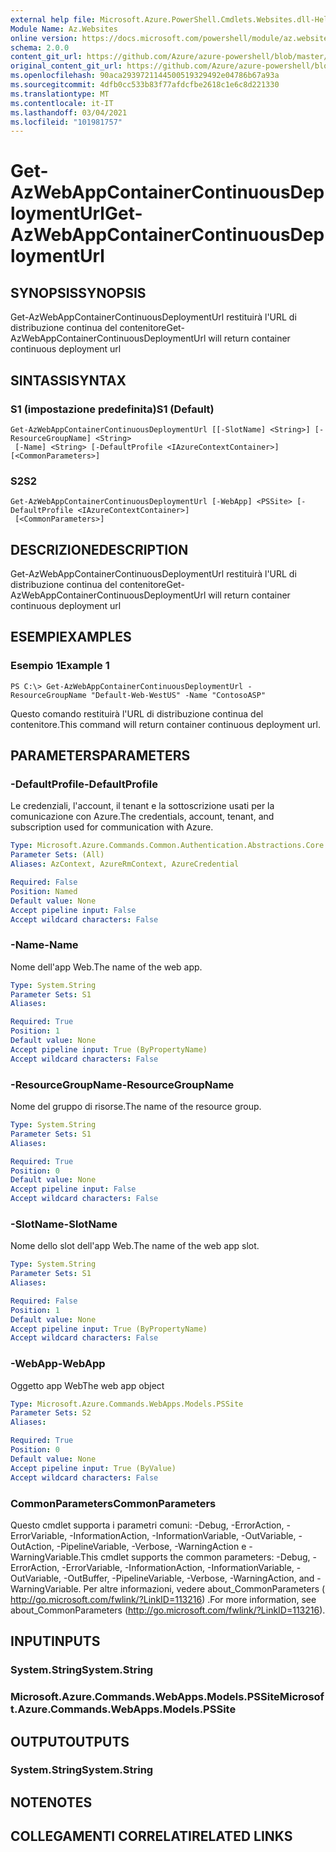 ```yaml
---
external help file: Microsoft.Azure.PowerShell.Cmdlets.Websites.dll-Help.xml
Module Name: Az.Websites
online version: https://docs.microsoft.com/powershell/module/az.websites/get-azwebappcontainercontinuousdeploymenturl
schema: 2.0.0
content_git_url: https://github.com/Azure/azure-powershell/blob/master/src/Websites/Websites/help/Get-AzWebAppContainerContinuousDeploymentUrl.md
original_content_git_url: https://github.com/Azure/azure-powershell/blob/master/src/Websites/Websites/help/Get-AzWebAppContainerContinuousDeploymentUrl.md
ms.openlocfilehash: 90aca2939721144500519329492e04786b67a93a
ms.sourcegitcommit: 4dfb0cc533b83f77afdcfbe2618c1e6c8d221330
ms.translationtype: MT
ms.contentlocale: it-IT
ms.lasthandoff: 03/04/2021
ms.locfileid: "101981757"
---
```

# <span data-ttu-id="99e45-101">Get-AzWebAppContainerContinuousDeploymentUrl</span><span class="sxs-lookup"><span data-stu-id="99e45-101">Get-AzWebAppContainerContinuousDeploymentUrl</span></span>

## <span data-ttu-id="99e45-102">SYNOPSIS</span><span class="sxs-lookup"><span data-stu-id="99e45-102">SYNOPSIS</span></span>
<span data-ttu-id="99e45-103">Get-AzWebAppContainerContinuousDeploymentUrl restituirà l'URL di distribuzione continua del contenitore</span><span class="sxs-lookup"><span data-stu-id="99e45-103">Get-AzWebAppContainerContinuousDeploymentUrl will return container continuous deployment url</span></span>

## <span data-ttu-id="99e45-104">SINTASSI</span><span class="sxs-lookup"><span data-stu-id="99e45-104">SYNTAX</span></span>

### <span data-ttu-id="99e45-105">S1 (impostazione predefinita)</span><span class="sxs-lookup"><span data-stu-id="99e45-105">S1 (Default)</span></span>
```
Get-AzWebAppContainerContinuousDeploymentUrl [[-SlotName] <String>] [-ResourceGroupName] <String>
 [-Name] <String> [-DefaultProfile <IAzureContextContainer>] [<CommonParameters>]
```

### <span data-ttu-id="99e45-106">S2</span><span class="sxs-lookup"><span data-stu-id="99e45-106">S2</span></span>
```
Get-AzWebAppContainerContinuousDeploymentUrl [-WebApp] <PSSite> [-DefaultProfile <IAzureContextContainer>]
 [<CommonParameters>]
```

## <span data-ttu-id="99e45-107">DESCRIZIONE</span><span class="sxs-lookup"><span data-stu-id="99e45-107">DESCRIPTION</span></span>
<span data-ttu-id="99e45-108">Get-AzWebAppContainerContinuousDeploymentUrl restituirà l'URL di distribuzione continua del contenitore</span><span class="sxs-lookup"><span data-stu-id="99e45-108">Get-AzWebAppContainerContinuousDeploymentUrl will return container continuous deployment url</span></span>

## <span data-ttu-id="99e45-109">ESEMPI</span><span class="sxs-lookup"><span data-stu-id="99e45-109">EXAMPLES</span></span>

### <span data-ttu-id="99e45-110">Esempio 1</span><span class="sxs-lookup"><span data-stu-id="99e45-110">Example 1</span></span>
```
PS C:\> Get-AzWebAppContainerContinuousDeploymentUrl -ResourceGroupName "Default-Web-WestUS" -Name "ContosoASP"
```

<span data-ttu-id="99e45-111">Questo comando restituirà l'URL di distribuzione continua del contenitore.</span><span class="sxs-lookup"><span data-stu-id="99e45-111">This command will return container continuous deployment url.</span></span>

## <span data-ttu-id="99e45-112">PARAMETERS</span><span class="sxs-lookup"><span data-stu-id="99e45-112">PARAMETERS</span></span>

### <span data-ttu-id="99e45-113">-DefaultProfile</span><span class="sxs-lookup"><span data-stu-id="99e45-113">-DefaultProfile</span></span>
<span data-ttu-id="99e45-114">Le credenziali, l'account, il tenant e la sottoscrizione usati per la comunicazione con Azure.</span><span class="sxs-lookup"><span data-stu-id="99e45-114">The credentials, account, tenant, and subscription used for communication with Azure.</span></span>

```yaml
Type: Microsoft.Azure.Commands.Common.Authentication.Abstractions.Core.IAzureContextContainer
Parameter Sets: (All)
Aliases: AzContext, AzureRmContext, AzureCredential

Required: False
Position: Named
Default value: None
Accept pipeline input: False
Accept wildcard characters: False
```

### <span data-ttu-id="99e45-115">-Name</span><span class="sxs-lookup"><span data-stu-id="99e45-115">-Name</span></span>
<span data-ttu-id="99e45-116">Nome dell'app Web.</span><span class="sxs-lookup"><span data-stu-id="99e45-116">The name of the web app.</span></span>

```yaml
Type: System.String
Parameter Sets: S1
Aliases:

Required: True
Position: 1
Default value: None
Accept pipeline input: True (ByPropertyName)
Accept wildcard characters: False
```

### <span data-ttu-id="99e45-117">-ResourceGroupName</span><span class="sxs-lookup"><span data-stu-id="99e45-117">-ResourceGroupName</span></span>
<span data-ttu-id="99e45-118">Nome del gruppo di risorse.</span><span class="sxs-lookup"><span data-stu-id="99e45-118">The name of the resource group.</span></span>

```yaml
Type: System.String
Parameter Sets: S1
Aliases:

Required: True
Position: 0
Default value: None
Accept pipeline input: False
Accept wildcard characters: False
```

### <span data-ttu-id="99e45-119">-SlotName</span><span class="sxs-lookup"><span data-stu-id="99e45-119">-SlotName</span></span>
<span data-ttu-id="99e45-120">Nome dello slot dell'app Web.</span><span class="sxs-lookup"><span data-stu-id="99e45-120">The name of the web app slot.</span></span>

```yaml
Type: System.String
Parameter Sets: S1
Aliases:

Required: False
Position: 1
Default value: None
Accept pipeline input: True (ByPropertyName)
Accept wildcard characters: False
```

### <span data-ttu-id="99e45-121">-WebApp</span><span class="sxs-lookup"><span data-stu-id="99e45-121">-WebApp</span></span>
<span data-ttu-id="99e45-122">Oggetto app Web</span><span class="sxs-lookup"><span data-stu-id="99e45-122">The web app object</span></span>

```yaml
Type: Microsoft.Azure.Commands.WebApps.Models.PSSite
Parameter Sets: S2
Aliases:

Required: True
Position: 0
Default value: None
Accept pipeline input: True (ByValue)
Accept wildcard characters: False
```

### <span data-ttu-id="99e45-123">CommonParameters</span><span class="sxs-lookup"><span data-stu-id="99e45-123">CommonParameters</span></span>
<span data-ttu-id="99e45-124">Questo cmdlet supporta i parametri comuni: -Debug, -ErrorAction, -ErrorVariable, -InformationAction, -InformationVariable, -OutVariable, -OutAction, -PipelineVariable, -Verbose, -WarningAction e -WarningVariable.</span><span class="sxs-lookup"><span data-stu-id="99e45-124">This cmdlet supports the common parameters: -Debug, -ErrorAction, -ErrorVariable, -InformationAction, -InformationVariable, -OutVariable, -OutBuffer, -PipelineVariable, -Verbose, -WarningAction, and -WarningVariable.</span></span> <span data-ttu-id="99e45-125">Per altre informazioni, vedere about_CommonParameters ( http://go.microsoft.com/fwlink/?LinkID=113216) .</span><span class="sxs-lookup"><span data-stu-id="99e45-125">For more information, see about_CommonParameters (http://go.microsoft.com/fwlink/?LinkID=113216).</span></span>

## <span data-ttu-id="99e45-126">INPUT</span><span class="sxs-lookup"><span data-stu-id="99e45-126">INPUTS</span></span>

### <span data-ttu-id="99e45-127">System.String</span><span class="sxs-lookup"><span data-stu-id="99e45-127">System.String</span></span>

### <span data-ttu-id="99e45-128">Microsoft.Azure.Commands.WebApps.Models.PSSite</span><span class="sxs-lookup"><span data-stu-id="99e45-128">Microsoft.Azure.Commands.WebApps.Models.PSSite</span></span>

## <span data-ttu-id="99e45-129">OUTPUT</span><span class="sxs-lookup"><span data-stu-id="99e45-129">OUTPUTS</span></span>

### <span data-ttu-id="99e45-130">System.String</span><span class="sxs-lookup"><span data-stu-id="99e45-130">System.String</span></span>

## <span data-ttu-id="99e45-131">NOTE</span><span class="sxs-lookup"><span data-stu-id="99e45-131">NOTES</span></span>

## <span data-ttu-id="99e45-132">COLLEGAMENTI CORRELATI</span><span class="sxs-lookup"><span data-stu-id="99e45-132">RELATED LINKS</span></span>
